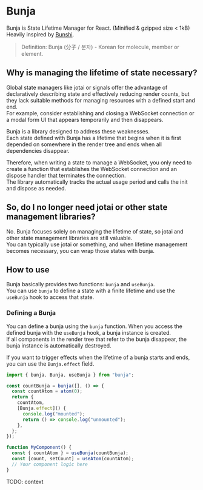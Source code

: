 # Bunja

Bunja is State Lifetime Manager for React. (Minified & gzipped size < 1kB)\
Heavily inspired by [Bunshi](https://github.com/saasquatch/bunshi).

> Definition: Bunja (分子 / 분자) - Korean for molecule, member or element.

## Why is managing the lifetime of state necessary?

Global state managers like jotai or signals offer the advantage of declaratively describing state and effectively reducing render counts,
but they lack suitable methods for managing resources with a defined start and end.\
For example, consider establishing and closing a WebSocket connection or a modal form UI that appears temporarily and then disappears.

Bunja is a library designed to address these weaknesses.\
Each state defined with Bunja has a lifetime that begins when it is first depended on somewhere in the render tree and ends when all dependencies disappear.

Therefore, when writing a state to manage a WebSocket,
you only need to create a function that establishes the WebSocket connection and an dispose handler that terminates the connection.\
The library automatically tracks the actual usage period and calls the init and dispose as needed.

## So, do I no longer need jotai or other state management libraries?

No. Bunja focuses solely on managing the lifetime of state, so jotai and other state management libraries are still valuable.\
You can typically use jotai or something, and when lifetime management becomes necessary, you can wrap those states with bunja.

## How to use

Bunja basically provides two functions: `bunja` and `useBunja`.\
You can use `bunja` to define a state with a finite lifetime and use the `useBunja` hook to access that state.

### Defining a Bunja

You can define a bunja using the `bunja` function. When you access the defined bunja with the `useBunja` hook, a bunja instance is created.\
If all components in the render tree that refer to the bunja disappear, the bunja instance is automatically destroyed.

If you want to trigger effects when the lifetime of a bunja starts and ends, you can use the `Bunja.effect` field.

```ts
import { bunja, Bunja, useBunja } from "bunja";

const countBunja = bunja([], () => {
  const countAtom = atom(0);
  return {
    countAtom,
    [Bunja.effect]() {
      console.log("mounted");
      return () => console.log("unmounted");
    },
  };
});

function MyComponent() {
  const { countAtom } = useBunja(countBunja);
  const [count, setCount] = useAtom(countAtom);
  // Your component logic here
}
```

TODO: context
